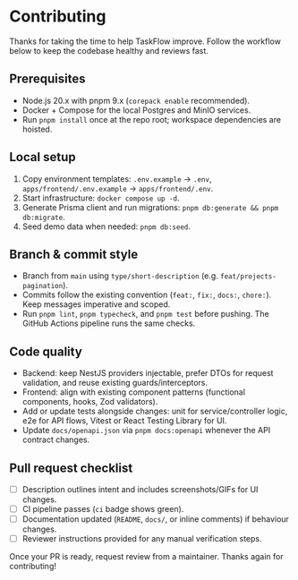 # Contributing

Thanks for taking the time to help TaskFlow improve. Follow the workflow below to keep the codebase healthy and reviews fast.

## Prerequisites

- Node.js 20.x with pnpm 9.x (`corepack enable` recommended).
- Docker + Compose for the local Postgres and MinIO services.
- Run `pnpm install` once at the repo root; workspace dependencies are hoisted.

## Local setup

1. Copy environment templates: `.env.example` → `.env`, `apps/frontend/.env.example` → `apps/frontend/.env`.
2. Start infrastructure: `docker compose up -d`.
3. Generate Prisma client and run migrations: `pnpm db:generate && pnpm db:migrate`.
4. Seed demo data when needed: `pnpm db:seed`.

## Branch & commit style

- Branch from `main` using `type/short-description` (e.g. `feat/projects-pagination`).
- Commits follow the existing convention (`feat:`, `fix:`, `docs:`, `chore:`). Keep messages imperative and scoped.
- Run `pnpm lint`, `pnpm typecheck`, and `pnpm test` before pushing. The GitHub Actions pipeline runs the same checks.

## Code quality

- Backend: keep NestJS providers injectable, prefer DTOs for request validation, and reuse existing guards/interceptors.
- Frontend: align with existing component patterns (functional components, hooks, Zod validators).
- Add or update tests alongside changes: unit for service/controller logic, e2e for API flows, Vitest or React Testing Library for UI.
- Update `docs/openapi.json` via `pnpm docs:openapi` whenever the API contract changes.

## Pull request checklist

- [ ] Description outlines intent and includes screenshots/GIFs for UI changes.
- [ ] CI pipeline passes (`ci` badge shows green).
- [ ] Documentation updated (`README`, `docs/`, or inline comments) if behaviour changes.
- [ ] Reviewer instructions provided for any manual verification steps.

Once your PR is ready, request review from a maintainer. Thanks again for contributing!
